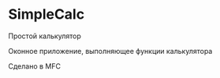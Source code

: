 # SimpleCalc
Простой калькулятор

Оконное приложение, выполняющее функции калькулятора

Сделано в MFC
